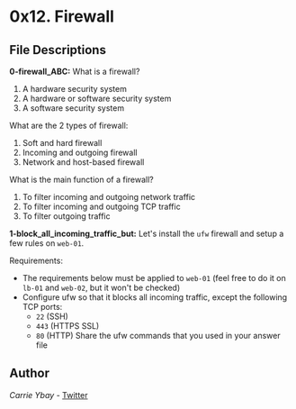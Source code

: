 # 0x12. Firewall

## File Descriptions
**0-firewall_ABC:**
What is a firewall?
1. A hardware security system
2. A hardware or software security system
3. A software security system

What are the 2 types of firewall:
1. Soft and hard firewall
2. Incoming and outgoing firewall
3. Network and host-based firewall

What is the main function of a firewall?
1. To filter incoming and outgoing network traffic
2. To filter incoming and outgoing TCP traffic
3. To filter outgoing traffic

**1-block_all_incoming_traffic_but:** Let's install the `ufw` firewall and setup a few rules on `web-01`.

Requirements:
- The requirements below must be applied to `web-01` (feel free to do it on `lb-01` and `web-02`, but it won't be checked)
- Configure ufw so that it blocks all incoming traffic, except the following TCP ports:
  - `22` (SSH)
  - `443` (HTTPS SSL)
  - `80` (HTTP)
Share the ufw commands that you used in your answer file

## Author
*Carrie Ybay* - [Twitter](http://twitter.com/hicarrie_)
